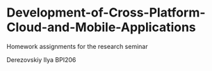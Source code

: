 # Development-of-Cross-Platform-Cloud-and-Mobile-Applications
Homework assignments for the research seminar

Derezovskiy Ilya BPI206

